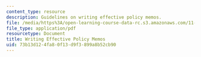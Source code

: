 ```yaml
---
content_type: resource
description: Guidelines on writing effective policy memos.
file: /media/https%3A/open-learning-course-data-rc.s3.amazonaws.com/11-479j-water-and-sanitation-infrastructure-in-developing-countries-spring-2007/73b13d124fa80f13d9f3899a8b52cb90_writing.pdf
file_type: application/pdf
resourcetype: Document
title: Writing Effective Policy Memos
uid: 73b13d12-4fa8-0f13-d9f3-899a8b52cb90
---
```


